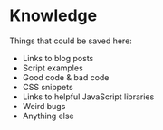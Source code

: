 # Knowledge

Things that could be saved here:

* Links to blog posts
* Script examples
* Good code & bad code
* CSS snippets
* Links to helpful JavaScript libraries
* Weird bugs
* Anything else
